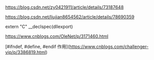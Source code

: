 
https://blog.csdn.net/zy0421911/article/details/73187648

https://blog.csdn.net/liujian8654562/article/details/78690359

  

extern "C" __declspec(dllexport)

https://www.cnblogs.com/OleNet/p/3171460.html

  

\[#ifndef, #define, #endif 作用\](https://www.cnblogs.com/challenger-vip/p/3386819.html)
























